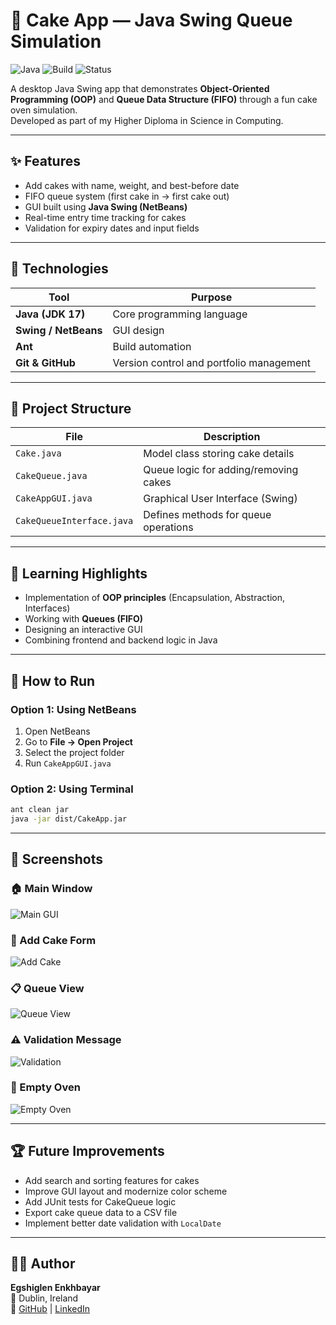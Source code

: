 # 🍰 Cake App — Java Swing Queue Simulation
![Java](https://img.shields.io/badge/Java-17-blue)
![Build](https://img.shields.io/badge/Build-Ant-green)
![Status](https://img.shields.io/badge/Status-Complete-brightgreen)

A desktop Java Swing app that demonstrates **Object-Oriented Programming (OOP)** and **Queue Data Structure (FIFO)** through a fun cake oven simulation.  
Developed as part of my Higher Diploma in Science in Computing.

---

## ✨ Features
- Add cakes with name, weight, and best-before date  
- FIFO queue system (first cake in → first cake out)  
- GUI built using **Java Swing (NetBeans)**  
- Real-time entry time tracking for cakes  
- Validation for expiry dates and input fields  

---

## 🧩 Technologies
| Tool | Purpose |
|------|----------|
| **Java (JDK 17)** | Core programming language |
| **Swing / NetBeans** | GUI design |
| **Ant** | Build automation |
| **Git & GitHub** | Version control and portfolio management |

---

## 📁 Project Structure
| File | Description |
|------|--------------|
| `Cake.java` | Model class storing cake details |
| `CakeQueue.java` | Queue logic for adding/removing cakes |
| `CakeAppGUI.java` | Graphical User Interface (Swing) |
| `CakeQueueInterface.java` | Defines methods for queue operations |

---

## 🧠 Learning Highlights
- Implementation of **OOP principles** (Encapsulation, Abstraction, Interfaces)  
- Working with **Queues (FIFO)**  
- Designing an interactive GUI  
- Combining frontend and backend logic in Java  

---

## 🧪 How to Run

### Option 1: Using NetBeans
1. Open NetBeans  
2. Go to **File → Open Project**  
3. Select the project folder  
4. Run `CakeAppGUI.java`


### Option 2: Using Terminal
```bash
ant clean jar
java -jar dist/CakeApp.jar
```

---

## 📸 Screenshots

### 🏠 Main Window
![Main GUI](docs/screenshot-main.png)
### 🍰 Add Cake Form
![Add Cake](docs/screenshot-addcake.png)
### 📋 Queue View
![Queue View](docs/screenshot-queue.png)
### ⚠️ Validation Message
![Validation](docs/screenshot-validation.png)
### 🧁 Empty Oven
![Empty Oven](docs/screenshot-empty.png)


---

## 🏆 Future Improvements
- Add search and sorting features for cakes  
- Improve GUI layout and modernize color scheme  
- Add JUnit tests for CakeQueue logic  
- Export cake queue data to a CSV file  
- Implement better date validation with `LocalDate`

---

## 👩‍💻 Author
**Egshiglen Enkhbayar**  
📍 Dublin, Ireland  
🔗 [GitHub](https://github.com/egshiglen-henny) | [LinkedIn](https://linkedin.com/in/egshiglene)
